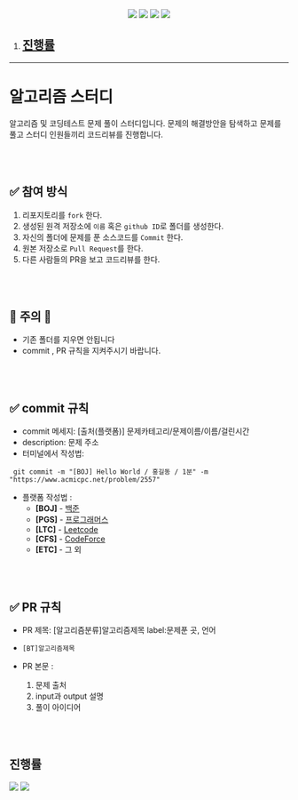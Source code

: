 <div align=center>

<img src="https://img.shields.io/badge/javascript-F7DF1E?style=for-the-badge&logo=javascript&logoColor=black">
 <img src="https://img.shields.io/badge/c++-00599C?style=for-the-badge&logo=c%2B%2B&logoColor=white">
<img src="https://img.shields.io/badge/Python-white?style=for-the-badge&logo=Python&logoColor={로고 색깔}"/>
<img src="https://img.shields.io/badge/JAVA-007396?style=for-the-badge&logo=java&logoColor=white">

</div>

1. ## [진행률](#진행률-1)

---
#  알고리즘 스터디 
알고리즘 및 코딩테스트 문제 풀이 스터디입니다.
문제의 해결방안을 탐색하고 문제를 풀고 스터디 인원들끼리 코드리뷰를 진행합니다.

<br />
<br />

## ✅ 참여 방식 
1. 리포지토리를 `fork` 한다.
2. 생성된 원격 저장소에 `이름` 혹은  `github ID`로 폴더를 생성한다.
3. 자신의 폴더에 문제를 푼 소스코드를 `Commit` 한다.
5. 원본 저장소로 `Pull Request`를 한다.
6. 다른 사람들의 PR을 보고 코드리뷰를 한다.
<br />
<br />

## 🚫 주의 🚫 
* 기존 폴더를 지우면 안됩니다 
* commit , PR 규칙을 지켜주시기 바랍니다.

<br />
<br />

## ✅ commit 규칙
- commit 메세지: [출처(플랫폼)] 문제카테고리/문제이름/이름/걸린시간 
- description: 문제 주소
- 터미널에서 작성법: 
```
 git commit -m "[BOJ] Hello World / 홍길동 / 1분" -m "https://www.acmicpc.net/problem/2557"
```

* 플랫폼 작성법 : 
  * **[BOJ]** - [백준](https://www.acmicpc.net/)
  * **[PGS]** - [프로그래머스](https://programmers.co.kr/)
  * **[LTC]** - [Leetcode](https://leetcode.com/)
  * **[CFS]** - [CodeForce](https://codeforces.com/)
  * **[ETC]** - 그 외

<br />
<br />

## ✅ PR 규칙
- PR 제목: [알고리즘분류]알고리즘제목 label:문제푼 곳, 언어 
- ```[BT]알고리즘제목 ```

-  PR 본문 : 
    1. 문제 출처 
    2. input과 output 설명 
    3. 풀이 아이디어 

<br />
<br />

## 진행률
<img src="https://progress-bar.dev/0?title=3uby&scale=500&width=120&color=gray&suffix=++" />
<img src="https://progress-bar.dev/0?title=Yong&scale=500&width=120&color=gray&suffix=++" />
